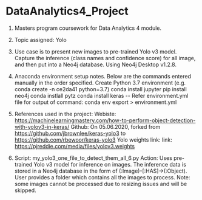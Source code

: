 # DataAnalytics4_Project
1) Masters program coursework for Data Analytics 4 module.

2) Topic assigned: Yolo

3) Use case is to present new images to pre-trained Yolo v3 model. Capture the inference (class names and confidence score) for all image, and then put into a Neo4j database. Using Neo4j Desktop v1.2.8.

4) Anaconda environment setup notes. Below are the commands entered manually in the order specified.
Create Python 3.7 environment (e.g. conda create -n ce2da41 python=3.7)
conda install jupyter
pip install neo4j
conda instlall pytz
conda install keras
-- Refer environment.yml file for output of command: conda env export > environment.yml

5) References used in the project:
Webiste: https://machinelearningmastery.com/how-to-perform-object-detection-with-yolov3-in-keras/
Github: On 05.06.2020, forked from https://github.com/jbrownlee/keras-yolo3 to https://github.com/rbewoor/keras-yolo3
Yolo weights link: link: https://pjreddie.com/media/files/yolov3.weights

6) Script: my_yolo3_one_file_to_detect_them_all_6.py
Action: Uses pre-trained Yolo v3 model for inference on images. The inference data is stored in a Neo4j database in the form of (:Image)-[:HAS]->(:Object). User provides a folder which contains all the images to process. Note: some images cannot be processed due to resizing issues and will be skipped.

